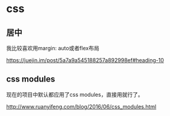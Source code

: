 # css

## 居中
我比较喜欢用margin: auto或者flex布局

https://juejin.im/post/5a7a9a545188257a892998ef#heading-10



<!-- http://louiszhai.github.io/2017/01/13/flex/

http://louiszhai.github.io/2016/03/12/css-center/ -->


## css modules
现在的项目中默认都应用了css modules，直接用就行了。

<!-- https://www.cnblogs.com/diligentYe/p/6602010.html -->
http://www.ruanyifeng.com/blog/2016/06/css_modules.html


<!-- sass等为什么不用styles.XX的写法？ -->
